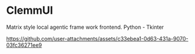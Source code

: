 # ClemmUI
Matrix style local agentic frame work frontend. Python - Tkinter


https://github.com/user-attachments/assets/c33ebea1-0d63-431a-9070-03fc36271ee9

